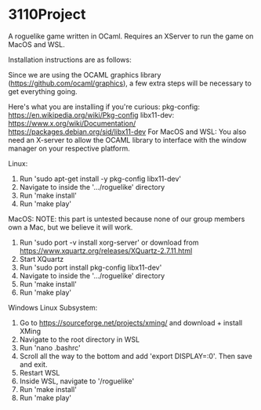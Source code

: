# 3110Project
A roguelike game written in OCaml. Requires an XServer to run the game on MacOS and WSL. 

Installation instructions are as follows:

Since we are using the OCAML graphics library (https://github.com/ocaml/graphics),
a few extra steps will be necessary to get everything going.

Here's what you are installing if you're curious:
pkg-config: https://en.wikipedia.org/wiki/Pkg-config
libx11-dev: https://www.x.org/wiki/Documentation/ 
            https://packages.debian.org/sid/libx11-dev
For MacOS and WSL: You also need an X-server to allow the OCAML library to
interface with the window manager on your respective platform.

Linux:
1) Run 'sudo apt-get install -y pkg-config libx11-dev'
2) Navigate to inside the '.../roguelike' directory
3) Run 'make install'
4) Run 'make play'

MacOS:
NOTE: this part is untested because none of our group members own a Mac, but we
believe it will work.
1) Run 'sudo port -v install xorg-server' or download from https://www.xquartz.org/releases/XQuartz-2.7.11.html
2) Start XQuartz
3) Run 'sudo port install pkg-config libx11-dev'
4) Navigate to inside the '.../roguelike' directory
5) Run 'make install'
6) Run 'make play'

Windows Linux Subsystem:
1) Go to https://sourceforge.net/projects/xming/ and download + install XMing
2) Navigate to the root directory in WSL
3) Run 'nano .bashrc'
4) Scroll all the way to the bottom and add 'export DISPLAY=:0'. Then save and exit.
5) Restart WSL
6) Inside WSL, navigate to '/roguelike'
7) Run 'make install'
9) Run 'make play'
